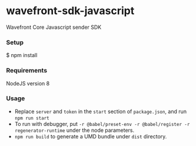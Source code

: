 # wavefront-sdk-javascript
Wavefront Core Javascript sender SDK

### Setup
$ npm install

### Requirements
NodeJS version 8

### Usage
* Replace `server` and `token` in the `start` section of `package.json`, and run `npm run start`
* To run with debugger, put `-r @babel/preset-env -r @babel/register -r regenerator-runtime` under the node parameters.
*  `npm run build` to generate a UMD bundle under `dist` directory.